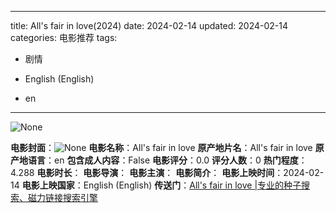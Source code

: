 
---
title: All's fair in love(2024)
date: 2024-02-14
updated: 2024-02-14
categories: 电影推荐
tags:

- 剧情

- English (English)
- en
---

<img src="https://image.tmdb.org/t/p/originalNone" alt="None" title="None">

**电影封面**：<img src="https://image.tmdb.org/t/p/w200None" alt="None" title="None">
**电影名称**：All's fair in love
**原产地片名**：All's fair in love
**原产地语言**：en
**包含成人内容**：False
**电影评分**：0.0
**评分人数**：0
**热门程度**：4.288
**电影时长**：
**电影导演**：
**电影主演**：
**电影简介**：
**电影上映时间**：2024-02-14
**电影上映国家**：English (English)
**传送门**：[All's fair in love |专业的种子搜索、磁力链接搜索引擎](https://movie.amd794.com:2083/?search=All%27s%20fair%20in%20love&ordering=&mode=match_phrase&page_size=10&page=1)

